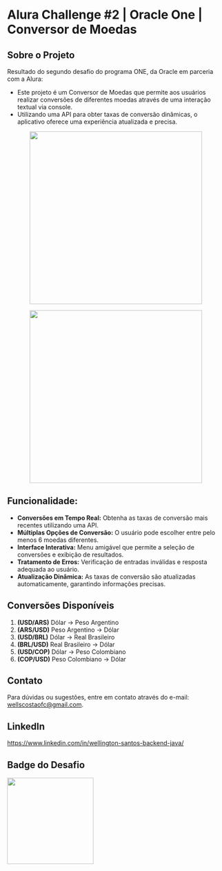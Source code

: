 # Alura Challenge #2 | Oracle One | Conversor de Moedas


Sobre o Projeto
---
Resultado do segundo desafio do programa ONE, da Oracle em parceria com a Alura:

- Este projeto é um Conversor de Moedas que permite aos usuários realizar conversões de diferentes moedas através de uma interação textual via console.
- Utilizando uma API para obter taxas de conversão dinâmicas, o aplicativo oferece uma experiência atualizada e precisa.

<p align="center" >
     <img width="400" heigth="400" src="https://github.com/user-attachments/assets/d6fa897a-c9a3-4065-ac1e-2af17ac08703">
</p>

<p align="center" >
     <img width="400" heigth="400" src="https://github.com/user-attachments/assets/b9254e4a-0530-4a9f-8e2f-3d57e017b9fd">
</p>

Funcionalidade:
---
- **Conversões em Tempo Real:** Obtenha as taxas de conversão mais recentes utilizando uma API.
- **Múltiplas Opções de Conversão:** O usuário pode escolher entre pelo menos 6 moedas diferentes.
- **Interface Interativa:** Menu amigável que permite a seleção de conversões e exibição de resultados.
- **Tratamento de Erros:** Verificação de entradas inválidas e resposta adequada ao usuário.
- **Atualização Dinâmica:** As taxas de conversão são atualizadas automaticamente, garantindo informações precisas.

Conversões Disponíveis
---
1) **(USD/ARS)** Dólar -> Peso Argentino
2) **(ARS/USD)** Peso Argentino -> Dólar
3) **(USD/BRL)** Dólar -> Real Brasileiro
4) **(BRL/USD)** Real Brasileiro -> Dólar
5) **(USD/COP)** Dólar -> Peso Colombiano
6) **(COP/USD)** Peso Colombiano -> Dólar

Contato
---
Para dúvidas ou sugestões, entre em contato através do e-mail: wellscostaofc@gmail.com.

LinkedIn
---
https://www.linkedin.com/in/wellington-santos-backend-java/

Badge do Desafio
---
<p align="left" >
     <img width="200" heigth="200" src="https://github.com/user-attachments/assets/dd585cb9-29fb-451d-aadd-b46972c9f4d8">
</p>
